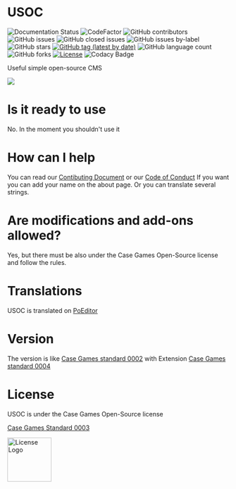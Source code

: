 # USOC
![Documentation Status](https://readthedocs.org/projects/usoc/badge/?version=latest)
![CodeFactor](https://www.codefactor.io/repository/github/case-games/usoc/badge/master)
![GitHub contributors](https://img.shields.io/github/contributors/Case-Games/USOC)
![GitHub issues](https://img.shields.io/github/issues/Case-Games/USOC)
![GitHub closed issues](https://img.shields.io/github/issues-closed-raw/Case-Games/USOC)
![GitHub issues by-label](https://img.shields.io/github/issues/Case-Games/USOC/bug)
![GitHub stars](https://img.shields.io/github/stars/Case-Games/USOC)
[![GitHub tag (latest by date)](https://img.shields.io/github/v/tag/Case-Games/USOC?label=Latest%20Version)](https://github.com/Case-Games/USOC/releases)
![GitHub language count](https://img.shields.io/github/languages/count/Case-Games/USOC)
![GitHub forks](https://img.shields.io/github/forks/Case-Games/USOC)
[![License](https://img.shields.io/badge/License-Case%20Games%20Open--Source%20License-important)](https://standards.casegames.ch/cgs/0003/v1.txt)
![Codacy Badge](https://app.codacy.com/project/badge/Grade/9c5f474aa55e4eb1a63729a4692aaf90)


Useful simple open-source CMS

![](https://img.shields.io/badge/Version%20in%20developement%20in%20this%20branch-Pb2.3Bfx0-blue)
# Is it ready to use
No. In the moment you shouldn't use it
# How can I help
You can read our [Contibuting Document](https://github.com/Case-Games/USOC/blob/master/CONTRIBUTING.md) or our [Code of Conduct](https://github.com/Case-Games/USOC/blob/master/CODE_OF_CONDUCT.md)
If you want you can add your name on the about page.
Or you can translate several strings.
# Are modifications and add-ons allowed?
Yes, but there must be also under the Case Games Open-Source license and follow the rules.
# Translations
USOC is translated on [PoEditor](https://poeditor.com/join/project/48DXSLQlVr)
# Version
The version is like [Case Games standard 0002](https://standards.casegames.ch/cgs/0002/v1.txt) with Extension [Case Games standard 0004](https://standards.casegames.ch/cgs/0004/v1.txt)
# License
USOC is under the Case Games Open-Source license

[Case Games Standard 0003](https://standards.casegames.ch/cgs/0003/v1.txt)

<img src="https://casegames.ch/license/os/v1.png" alt="License Logo" width="100" data-canonical-src="https://casegames.ch/license/os/v1.png">
